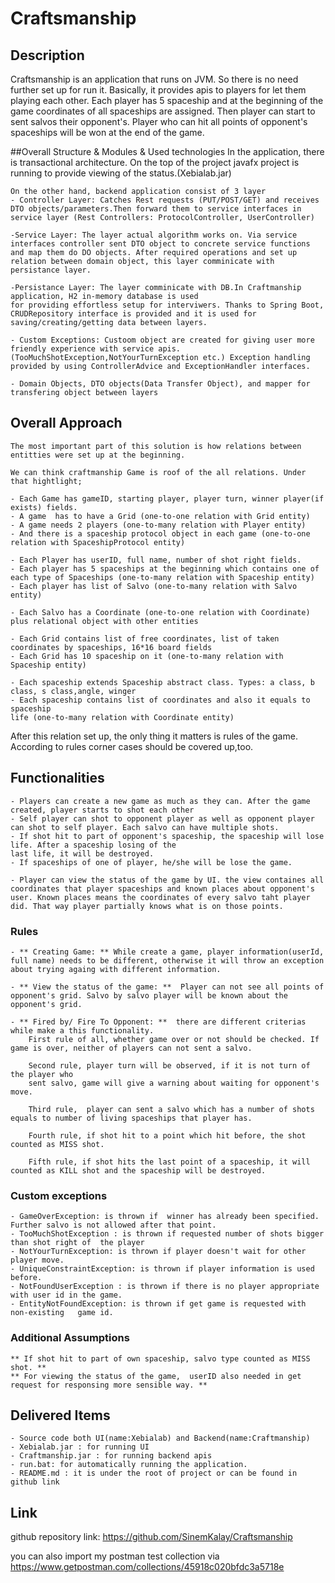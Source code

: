 # Craftsmanship

## Description
   Craftsmanship is an application that runs on JVM. So there is no need further set up for run it.
   Basically, it provides apis to players for let them playing each other. Each player has 5 spaceship
   and at the beginning of the game coordinates of all spaceships are assigned. Then player can start to 
   sent salvos their opponent's. Player who can hit all points of opponent's spaceships will be won at
   the end of the game.   
   
##Overall Structure & Modules & Used technologies
	In the application, there is transactional architecture. On the top of the project javafx project is running to provide viewing of the status.(Xebialab.jar)
	
	On the other hand, backend application consist of 3 layer 	
	- Controller Layer: Catches Rest requests (PUT/POST/GET) and receives DTO objects/parameters.Then forward them to service interfaces in service layer (Rest Controllers: ProtocolController, UserController)
	
	-Service Layer: The layer actual algorithm works on. Via service interfaces controller sent DTO object to concrete service functions and map them do DO objects. After required operations and set up relation between domain object, this layer comminicate with persistance layer.
	
	-Persistance Layer: The layer comminicate with DB.In Craftmanship application, H2 in-memory database is used
	for providing effortless setup for interviwers. Thanks to Spring Boot, CRUDRepository interface is provided and it is used for saving/creating/getting data between layers.

	- Custom Exceptions: Custoom object are created for giving user more friendly experience with service apis.(TooMuchShotException,NotYourTurnException etc.) Exception handling provided by using ControllerAdvice and ExceptionHandler interfaces.
	
	- Domain Objects, DTO objects(Data Transfer Object), and mapper for transfering object between layers

## Overall Approach
	The most important part of this solution is how relations between entitties were set up at the beginning.
      
    We can think craftmanship Game is roof of the all relations. Under that hightlight;
      
    - Each Game has gameID, starting player, player turn, winner player(if exists) fields.
    - A game  has to have a Grid (one-to-one relation with Grid entity)
    - A game needs 2 players (one-to-many relation with Player entity)
    - And there is a spaceship protocol object in each game (one-to-one relation with SpaceshipProtocol entity) 
      
    - Each Player has userID, full name, number of shot right fields.
	- Each player has 5 spaceships at the beginning which contains one of each type of Spaceships (one-to-many relation with Spaceship entity)
	- Each player has list of Salvo (one-to-many relation with Salvo entity)
	
	- Each Salvo has a Coordinate (one-to-one relation with Coordinate) plus relational object with other entities		
      
    - Each Grid contains list of free coordinates, list of taken coordinates by spaceships, 16*16 board fields 
	- Each Grid has 10 spaceship on it (one-to-many relation with Spaceship entity)
  
	- Each spaceship extends Spaceship abstract class. Types: a class, b class, s class,angle, winger 
	- Each spaceship contains list of coordinates and also it equals to spaceship
	life (one-to-many relation with Coordinate entity)
	
  After this relation set up, the only thing it matters is rules of the game. According to rules corner cases
    should be covered up,too. 
    
 ## Functionalities
    - Players can create a new game as much as they can. After the game created, player starts to shot each other 
    - Self player can shot to opponent player as well as opponent player can shot to self player. Each salvo can have multiple shots.
    - If shot hit to part of opponent's spaceship, the spaceship will lose life. After a spaceship losing of the
    last life, it will be destroyed. 
    - If spaceships of one of player, he/she will be lose the game.
	
	- Player can view the status of the game by UI. the view containes all coordinates that player spaceships and known places about opponent's user. Known places means the coordinates of every salvo taht player did. That way player partially knows what is on those points.	
    
 ### Rules
    - ** Creating Game: ** While create a game, player information(userId, full name) needs to be different, otherwise it will throw an exception about trying againg with different information.
	
	- ** View the status of the game: **  Player can not see all points of opponent's grid. Salvo by salvo player will be known about the opponent's grid.
	
	- ** Fired by/ Fire To Opponent: **  there are different criterias while make a this functionality. 
		First rule of all, whether game over or not should be checked. If game is over, neither of players can not sent a salvo. 
		
		Second rule, player turn will be observed, if it is not turn of the player who
		sent salvo, game will give a warning about waiting for opponent's move.  
	
		Third rule,  player can sent a salvo which has a number of shots equals to number of living spaceships that player has.
		
		Fourth rule, if shot hit to a point which hit before, the shot counted as MISS shot. 
		
		Fifth rule, if shot hits the last point of a spaceship, it will counted as KILL shot and the spaceship will be destroyed.

 ### Custom exceptions
 
	- GameOverException: is thrown if  winner has already been specified. Further salvo is not allowed after that point.
	- TooMuchShotException : is thrown if requested number of shots bigger than shot right of  the player
	- NotYourTurnException: is thrown if player doesn't wait for other player move. 
	- UniqueConstraintException: is thrown if player information is used before.
	- NotFoundUserException : is thrown if there is no player appropriate  with user id in the game. 
	- EntityNotFoundException: is thrown if get game is requested with non-existing   game id.
  		
 ### Additional Assumptions
    ** If shot hit to part of own spaceship, salvo type counted as MISS shot. **
    ** For viewing the status of the game,  userID also needed in get request for responsing more sensible way. **
 
## Delivered Items
	- Source code both UI(name:Xebialab) and Backend(name:Craftmanship)
	- Xebialab.jar : for running UI
	- Craftmanship.jar : for running backend apis
	- run.bat: for automatically running the application.
	- README.md : it is under the root of project or can be found in github link
	
## Link

github repository link: https://github.com/SinemKalay/Craftsmanship

you can also import my postman test collection via https://www.getpostman.com/collections/45918c020bfdc3a5718e